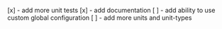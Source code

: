 [x] - add more unit tests
[x] - add documentation
[ ] - add ability to use custom global configuration
[ ] - add more units and unit-types